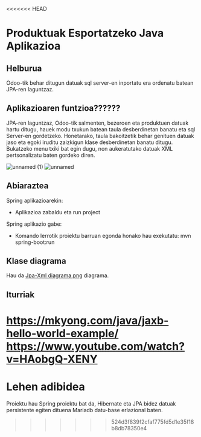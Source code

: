 <<<<<<< HEAD
# Produktuak Esportatzeko Java Aplikazioa
## Helburua
Odoo-tik behar ditugun datuak sql server-en inportatu era ordenatu batean JPA-ren laguntzaz.
## Aplikazioaren funtzioa??????
JPA-ren laguntzaz, Odoo-tik salmenten, bezeroen eta produktuen datuak hartu ditugu, hauek modu txukun batean taula desberdinetan banatu eta sql Server-en gordetzeko. Honetarako, taula bakoitzetik behar genituen datuak jaso eta egoki iruditu zaizkigun klase desberdinetan banatu ditugu.
Bukatzeko menu txiki bat egin dugu, non aukeratutako datuak XML pertsonalizatu baten gordeko diren.

![unnamed (1)](https://user-images.githubusercontent.com/61787895/141959049-0da1748f-02f1-40a4-ab2b-519e482f5247.png)
![unnamed](https://user-images.githubusercontent.com/61787895/141958986-b36b61eb-45e5-432a-b06a-6cde05d7af15.png)
## Abiaraztea
Spring aplikazioarekin:
  - Aplikazioa zabaldu eta run project<br>

Spring aplikazio gabe:
  - Komando lerrotik proiektu barruan egonda honako hau exekutatu: mvn spring-boot:run
## Klase diagrama
Hau da [Jpa-Xml diagrama.png](https://github.com/beviga99/txispak_erronka/blob/master/Erronka2/Java/springhibernatejpa/Jpa-Xml%20diagrama.png) diagrama.
## Iturriak
https://mkyong.com/java/jaxb-hello-world-example/<br>
https://www.youtube.com/watch?v=HAobgQ-XENY<br>
=======
# Lehen adibidea
Proiektu hau Spring proiektu bat da, Hibernate eta JPA bidez datuak persistente egiten dituena Mariadb datu-base erlazional baten.
>>>>>>> 524d3f839f2cfaf775fd5d1e35f18b8db78350e4
